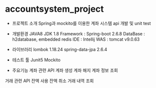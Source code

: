 # accountsystem_project
- 프로젝트 소개
Spring과 mockito를 이용한 계좌 시스템 api 개발 및 unit test

- 개발환경
JAVA8
JDK 1.8
Framework : Spring-boot 2.6.8
DataBase : h2database, embedded redis
IDE : Intellij
WAS : tomcat v9.0.63

- 라이브러리
lombok 1.18.24
spring-data-jpa 2.6.4

- 테스트 툴
Junit5
Mockito

- 주요기능
계좌 관련 API
계좌 생성
계좌 해지
계좌 정보 조회

거래 관련 API
잔액 사용
잔액 취소
거래 내역 조회

